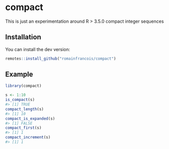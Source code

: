 
<!-- README.md is generated from README.Rmd. Please edit that file -->

# compact

<!-- badges: start -->

<!-- badges: end -->

This is just an experimentation around R \> 3.5.0 compact integer
sequences

## Installation

You can install the dev version:

``` r
remotes::install_github("romainfrancois/compact")
```

## Example

``` r
library(compact)

s <- 1:10
is_compact(s)
#> [1] TRUE
compact_length(s)
#> [1] 10
compact_is_expanded(s)
#> [1] FALSE
compact_first(s)
#> [1] 1
compact_increment(s)
#> [1] 1
```
